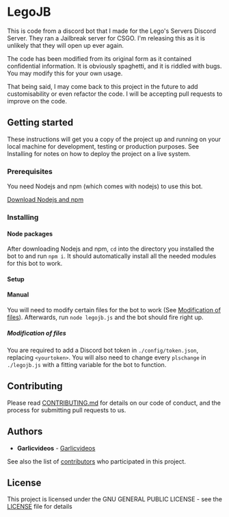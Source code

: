 # LegoJB

This is code from a discord bot that I made for the Lego's Servers Discord Server. They ran a Jailbreak server for CSGO. I'm releasing this as it is unlikely that they will open up ever again.

The code has been modified from its original form as it contained confidential information. It is obviously spaghetti, and it is riddled with bugs. You may modify this for your own usage.

That being said, I may come back to this project in the future to add customisability or even refactor the code. I will be accepting pull requests to improve on the code.

## Getting started

These instructions will get you a copy of the project up and running on your local machine for development, testing or production purposes. See Installing for notes on how to deploy the project on a live system.

### Prerequisites

You need Nodejs and npm (which comes with nodejs) to use this bot.

[Download Nodejs and npm](https://nodejs.org/en/)

### Installing
#### Node packages

After downloading Nodejs and npm, `cd` into the directory you installed the bot to and run `npm i`. It should automatically install all the needed modules for this bot to work.

#### Setup

#### Manual

You will need to modify certain files for the bot to work (See [Modification of files](#modification-of-files)). Afterwards, run `node legojb.js` and the bot should fire right up.

##### Modification of files

You are required to add a Discord bot token in `./config/token.json`, replacing `<yourtoken>`.
You will also need to change every `plschange` in `./legojb.js` with a fitting variable for the bot to function.

## Contributing

Please read [CONTRIBUTING.md](Contributing.md) for details on our code of conduct, and the process for submitting pull requests to us.

## Authors

* **Garlicvideos** - [Garlicvideos](https://github.com/Garlicvideos)

See also the list of [contributors](https://github.com/Garlicvideos/LegoJB/contributors) who participated in this project.

## License

This project is licensed under the GNU GENERAL PUBLIC LICENSE - see the [LICENSE](LICENSE) file for details
